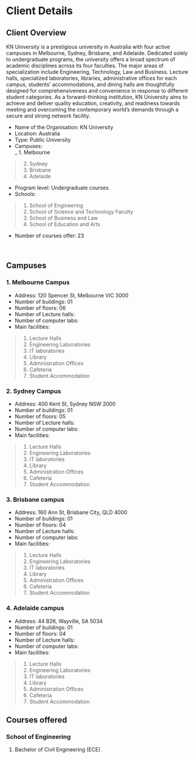 # Client Details

## Client Overview
KN University is a prestigious university in Australia with four active campuses in Melbourne, Sydney, Brisbane, and Adelaide. Dedicated solely to undergraduate programs, the university offers a broad spectrum of academic disciplines across its four faculties. The major areas of specialization include Engineering, Technology, Law and Business. Lecture halls, specialized laboratories, libraries, administrative offices for each campus, students’ accommodations, and dining halls are thoughtfully designed for comprehensiveness and convenience in response to different student categories. As a forward-thinking institution, KN University aims to achieve and deliver quality education, creativity, and readiness towards meeting and overcoming the contemporary world’s demands through a secure and strong network facility.

- Name of the Organisation: KN University
- Location: Australia
- Type: Public University
- Campuses:	 
_ 1.	Melbourne
> 2.	Sydney
> 3.	Brisbane
> 4.	Adelaide
- Program level: Undergraduate courses
- Schools: 
> 1.	School of Engineering
> 2.	School of Science and Technology Faculty
> 3.	School of Business and Law
> 4.	School of Education and Arts
- Number of courses offer: 23

 
## Campuses
### 1.	Melbourne Campus
- Address: 120 Spencer St, Melbourne VIC 3000
- Number of buildings: 01
- Number of floors: 06
- Number of Lecture halls:
- Number of computer labs:
- Main facilities: 
> 1.	Lecture Halls
> 2.	Engineering Laboratories 
> 3.	IT laboratories
> 4.	Library
> 5.	Administration Offices
> 6.	Cafeteria
> 7.	Student Accommodation
### 2.	Sydney Campus
- Address: 400 Kent St, Sydney NSW 2000
- Number of buildings: 01
- Number of floors: 05
- Number of Lecture halls:
- Number of computer labs:
- Main facilities: 
> 1.	Lecture Halls
> 2.	Engineering Laboratories 
> 3.	IT laboratories
> 4.	Library
> 5.	Administration Offices
> 6.	Cafeteria
> 7.	Student Accommodation
 
### 3.	Brisbane campus
- Address: 160 Ann St, Brisbane City, QLD 4000
- Number of buildings: 01
- Number of floors: 04
- Number of Lecture halls:
- Number of computer labs:
- Main facilities: 
> 1.	Lecture Halls
> 2.	Engineering Laboratories 
> 3.	IT laboratories
> 4.	Library
> 5.	Administration Offices
> 6.	Cafeteria
> 7.	Student Accommodation

### 4.	Adelaide campus
- Address: 44 B26, Wayville, SA 5034
- Number of buildings: 01
- Number of floors: 04
- Number of Lecture halls:
- Number of computer labs:
- Main facilities: 
> 1.	Lecture Halls
> 2.	Engineering Laboratories 
> 3.	IT laboratories
> 4.	Library
> 5.	Administration Offices
> 6.	Cafeteria
> 7.	Student Accommodation


## Courses offered
### School of Engineering 
1.	Bachelor of Civil Engineering (ECE)

